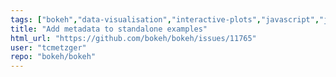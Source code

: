 ```yaml
---
tags: ["bokeh","data-visualisation","interactive-plots","javascript","jupyter","notebooks","numfocus","plots","plotting","python","tag-component-docs","tag-component-examples","type-task","visualisation","visualization"]
title: "Add metadata to standalone examples"
html_url: "https://github.com/bokeh/bokeh/issues/11765"
user: "tcmetzger"
repo: "bokeh/bokeh"
---
```


